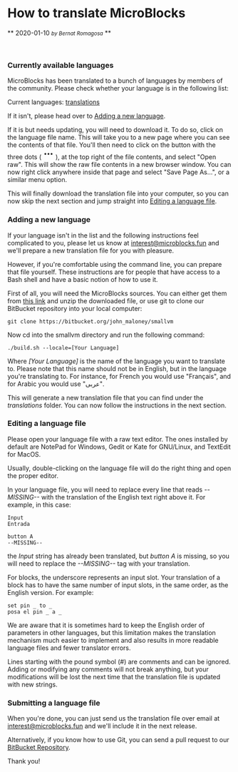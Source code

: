 # How to translate MicroBlocks
** 2020-01-10 <small>*by Bernat Romagosa*</small> **

<br>

### Currently available languages
MicroBlocks has been translated to a bunch of languages by members of the
community. Please check whether your language is in the following list:

Current languages:
[translations](https://bitbucket.org/john_maloney/smallvm/src/master/translations/)

If it isn't, please head over to [Adding a new language](#newlang).

If it is but needs updating, you will need to download it. To do so, click on
the language file name. This will take you to a new page where you can see the
contents of that file. You'll then need to click on the button with the three
dots (
<svg width="24" height="24" viewBox="0 0 24 24" focusable="false"
        role="presentation">
    <g fill="currentColor" fill-rule="evenodd">
        <circle cx="5" cy="12" r="2"></circle>
        <circle cx="12" cy="12" r="2"></circle>
        <circle cx="19" cy="12" r="2"></circle>
    </g>
</svg>
), at the top right of the file contents, and select "Open raw". This will show
the raw file contents in a new browser window. You can now right click anywhere
inside that page and select "Save Page As...", or a similar menu option.

This will finally download the translation file into your computer, so you can
now skip the next section and jump straight into
[Editing a language file](#translating).

<a name="newlang" style="visibility:hidden"></a>
### Adding a new language
If your language isn't in the list and the following instructions feel
complicated to you, please let us know at <interest@microblocks.fun> and we'll
prepare a new translation file for you with pleasure.

However, if you're comfortable using the command line, you can prepare that file
yourself. These instructions are for people that have access to a Bash shell and
have a basic notion of how to use it.

First of all, you will need the MicroBlocks sources. You can either get them
from [this link](https://bitbucket.org/john_maloney/smallvm/get/master.zip) and
unzip the downloaded file, or use git to clone our BitBucket repository into
your local computer:

    git clone https://bitbucket.org/john_maloney/smallvm

Now cd into the smallvm directory and run the following command:

    ./build.sh --locale=[Your Language]

Where *[Your Language]* is the name of the language you want to translate to.
Please note that this name should not be in English, but in the language you're
translating to. For instance, for French you would use "Français", and for
Arabic you would use "عربى".

This will generate a new translation file that you can find under the
*translations* folder. You can now follow the instructions in the next section.

<a name="translating" style="visibility:hidden"></a>
### Editing a language file

Please open your language file with a raw text editor. The ones installed by
default are NotePad for Windows, Gedit or Kate for GNU/Linux, and TextEdit for
MacOS.

Usually, double-clicking on the language file will do the right thing and open
the proper editor.

In your language file, you will need to replace every line that reads
*--MISSING--* with the translation of the English text right above it. For
example, in this case:

    Input
    Entrada
   
    button A
    --MISSING--

the *Input* string has already been translated, but *button A* is missing, so
you will need to replace the *--MISSING--* tag with your translation.

For blocks, the underscore represents an input slot. Your translation of a block
has to have the same number of input slots, in the same order, as the English
version. For example:

    set pin _ to _
    posa el pin _ a _

We are aware that it is sometimes hard to keep the English order of parameters
in other languages, but this limitation makes the translation mechanism much
easier to implement and also results in more readable language files and fewer
translator errors.

Lines starting with the pound symbol (#) are comments and can be ignored. Adding
or modifying any comments will not break anything, but your modifications will
be lost the next time that the translation file is updated with new strings.

<a name="submitting" style="visibility:hidden"></a>
### Submitting a language file

When you're done, you can just send us the translation file over email at
<interest@microblocks.fun> and we'll include it in the next release.

Alternatively, if you know how to use Git, you can send a pull request to our
[BitBucket Repository](https://bitbucket.org/john_maloney/smallvm).

Thank you!
